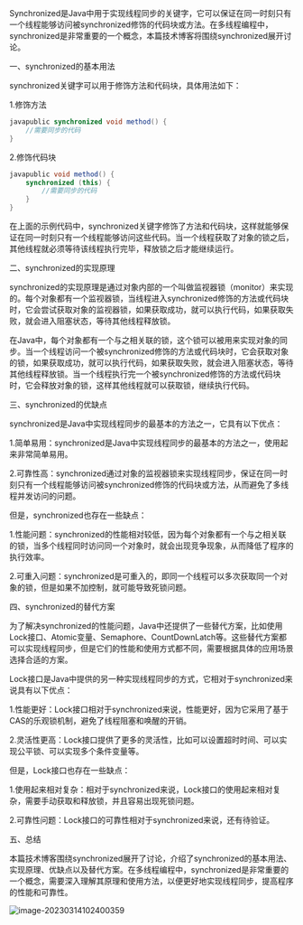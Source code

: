 Synchronized是Java中用于实现线程同步的关键字，它可以保证在同一时刻只有一个线程能够访问被synchronized修饰的代码块或方法。在多线程编程中，synchronized是非常重要的一个概念，本篇技术博客将围绕synchronized展开讨论。

一、synchronized的基本用法

synchronized关键字可以用于修饰方法和代码块，具体用法如下：

1.修饰方法

```java
javapublic synchronized void method() {
    //需要同步的代码
}
```

2.修饰代码块

```java
javapublic void method() {
    synchronized (this) {
        //需要同步的代码
    }
}
```

在上面的示例代码中，synchronized关键字修饰了方法和代码块，这样就能够保证在同一时刻只有一个线程能够访问这些代码。当一个线程获取了对象的锁之后，其他线程就必须等待该线程执行完毕，释放锁之后才能继续运行。

二、synchronized的实现原理

synchronized的实现原理是通过对象内部的一个叫做监视器锁（monitor）来实现的。每个对象都有一个监视器锁，当线程进入synchronized修饰的方法或代码块时，它会尝试获取对象的监视器锁，如果获取成功，就可以执行代码，如果获取失败，就会进入阻塞状态，等待其他线程释放锁。

在Java中，每个对象都有一个与之相关联的锁，这个锁可以被用来实现对象的同步。当一个线程访问一个被synchronized修饰的方法或代码块时，它会获取对象的锁，如果获取成功，就可以执行代码，如果获取失败，就会进入阻塞状态，等待其他线程释放锁。当一个线程执行完一个被synchronized修饰的方法或代码块时，它会释放对象的锁，这样其他线程就可以获取锁，继续执行代码。

三、synchronized的优缺点

synchronized是Java中实现线程同步的最基本的方法之一，它具有以下优点：

1.简单易用：synchronized是Java中实现线程同步的最基本的方法之一，使用起来非常简单易用。

2.可靠性高：synchronized通过对象的监视器锁来实现线程同步，保证在同一时刻只有一个线程能够访问被synchronized修饰的代码块或方法，从而避免了多线程并发访问的问题。

但是，synchronized也存在一些缺点：

1.性能问题：synchronized的性能相对较低，因为每个对象都有一个与之相关联的锁，当多个线程同时访问同一个对象时，就会出现竞争现象，从而降低了程序的执行效率。

2.可重入问题：synchronized是可重入的，即同一个线程可以多次获取同一个对象的锁，但是如果不加控制，就可能导致死锁问题。

四、synchronized的替代方案

为了解决synchronized的性能问题，Java中还提供了一些替代方案，比如使用Lock接口、Atomic变量、Semaphore、CountDownLatch等。这些替代方案都可以实现线程同步，但是它们的性能和使用方式都不同，需要根据具体的应用场景选择合适的方案。

Lock接口是Java中提供的另一种实现线程同步的方式，它相对于synchronized来说具有以下优点：

1.性能更好：Lock接口相对于synchronized来说，性能更好，因为它采用了基于CAS的乐观锁机制，避免了线程阻塞和唤醒的开销。

2.灵活性更高：Lock接口提供了更多的灵活性，比如可以设置超时时间、可以实现公平锁、可以实现多个条件变量等。

但是，Lock接口也存在一些缺点：

1.使用起来相对复杂：相对于synchronized来说，Lock接口的使用起来相对复杂，需要手动获取和释放锁，并且容易出现死锁问题。

2.可靠性问题：Lock接口的可靠性相对于synchronized来说，还有待验证。

五、总结

本篇技术博客围绕synchronized展开了讨论，介绍了synchronized的基本用法、实现原理、优缺点以及替代方案。在多线程编程中，synchronized是非常重要的一个概念，需要深入理解其原理和使用方法，以便更好地实现线程同步，提高程序的性能和可靠性。

![image-20230314102400359](https://image.xiaoxiaofeng.site/article/img/2023/03/14/xxf-20230314102406.png)